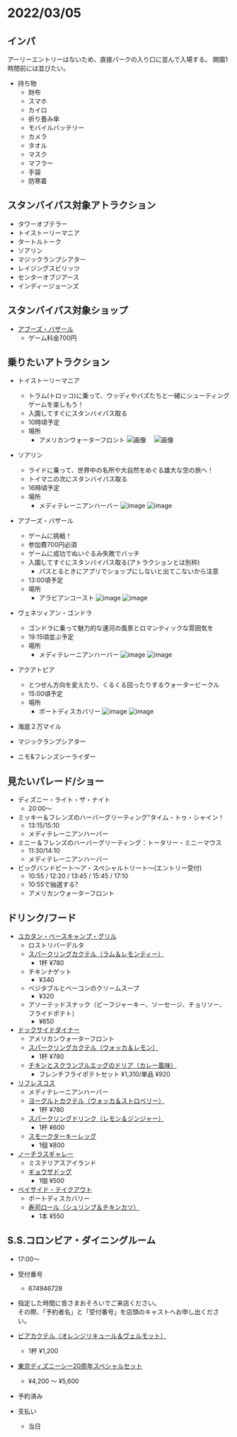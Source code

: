 # 2022/03/05

## インパ

アーリーエントリーはないため、直接パークの入り口に並んで入場する。
開園1時間前には並びたい。

- 持ち物
  - 財布
  - スマホ
  - カイロ
  - 折り畳み傘
  - モバイルバッテリー
  - カメラ
  - タオル
  - マスク
  - マフラー
  - 手袋
  - 防寒着

## スタンバイパス対象アトラクション

- タワーオブテラー
- トイストーリーマニア
- タートルトーク
- ソアリン
- マジックランプシアター
- レイジングスピリッツ
- センターオブジアース
- インディージョーンズ

## スタンバイパス対象ショップ

- [アブーズ・バザール](https://www.tokyodisneyresort.jp/tds/shop/detail/650/)
  - ゲーム料金700円

## 乗りたいアトラクション

- トイストーリーマニア
  - トラム(トロッコ)に乗って、ウッディやバズたちと一緒にシューティングゲームを楽しもう！
  - 入園してすぐにスタンバイパス取る
  - 10時頃予定
  - 場所
    - アメリカンウォーターフロント
    ![画像](./images/toymaniamap.PNG)
  　![画像](./images/toymania.jpg)

- ソアリン
  - ライドに乗って、世界中の名所や大自然をめぐる雄大な空の旅へ！
  - トイマニの次にスタンバイパス取る
  - 16時頃予定
  - 場所
    - メディテレーニアンハーバー
    ![image](./images/soarinmap.PNG)
    ![image](./images/soarin.jpg)

- アブーズ・バザール
  - ゲームに挑戦！
  - 参加費700円必須
  - ゲームに成功でぬいぐるみ失敗でバッチ
  - 入園してすぐにスタンバイパス取る(アトラクションとは別枠)
    - パスとるときにアプリでショップにしないと出てこないから注意
  - 13:00頃予定
  - 場所
    - アラビアンコースト
      ![image](./images/abuzumap.PNG)
      ![image](./images/abuzu.jpg)

- ヴェネツィアン・ゴンドラ
  - ゴンドラに乗って魅力的な運河の風景とロマンティックな雰囲気を
  - 19:15頃並ぶ予定
  - 場所
    - メディテレーニアンハーバー
      ![image](./images/gondoramap.PNG)
      ![image](./images/gondora.jpg)

- アクアトピア
  - とつぜん方向を変えたり、くるくる回ったりするウォータービークル
  - 15:00頃予定
  - 場所
    - ポートディスカバリー
      ![image](./images/aquatopiamap.PNG)
      ![image](./images/aquatopia.PNG)

- 海底２万マイル
- マジックランプシアター
- ニモ&フレンズシーライダー

## 見たいパレード/ショー

- ディズニー・ライト・ザ・ナイト
  - 20:00～
- ミッキー＆フレンズのハーバーグリーティング“タイム・トゥ・シャイン！
  - 13:15/15:10
  - メディテレーニアンハーバー
- ミニー＆フレンズのハーバーグリーティング：トータリー・ミニーマウス
  - 11:30/14:10
  - メディテレーニアンハーバー
- ビッグバンドビート～ア・スペシャルトリート～(エントリー受付)
  - 10:55 / 12:20 / 13:45 / 15:45 / 17:10
  - 10:55で抽選する?
  - アメリカンウォーターフロント

## ドリンク/フード

- [ユカタン・ベースキャンプ・グリル](https://www.tokyodisneyresort.jp/tds/restaurant/detail/459/)
  - ロストリバーデルタ
  - [スパークリングカクテル（ラム＆レモンティー）](https://www.tokyodisneyresort.jp/food/1439/)
    - 1杯 ¥780
  - チキンナゲット
    - ¥340
  - ベジタブルとベーコンのクリームスープ
    - ¥320
  - アソーテッドスナック（ビーフジャーキー、ソーセージ、チョリソー、フライドポテト）
    - ¥650
- [ドックサイドダイナー](https://www.tokyodisneyresort.jp/tds/restaurant/detail/441/)
  - アメリカンウォーターフロント
  - [スパークリングカクテル（ウォッカ＆レモン）](https://www.tokyodisneyresort.jp/food/1683/)
    - 1杯 ¥780
  - [チキンとスクランブルエッグのドリア（カレー風味）](https://www.tokyodisneyresort.jp/food/1406/)
    - フレンチフライポテトセット ¥1,310/単品 ¥920
- [リフレスコス](https://www.tokyodisneyresort.jp/tds/restaurant/detail/416/)
  - メディテレーニアンハーバー
  - [ヨーグルトカクテル（ウォッカ＆ストロベリー）](https://www.tokyodisneyresort.jp/food/1698/)
    - 1杯 ¥780
  - [スパークリングドリンク（レモン＆ジンジャー）](https://www.tokyodisneyresort.jp/food/1438/)
    - 1杯 ¥600
  - [スモークターキーレッグ](https://www.tokyodisneyresort.jp/food/127/)
    - 1個 ¥800
- [ノーチラスギャレー](https://www.tokyodisneyresort.jp/tds/restaurant/detail/421/)
  - ミステリアスアイランド
  - [ギョウザドッグ](https://www.tokyodisneyresort.jp/food/101/)
    - 1個 ¥500
- [ベイサイド・テイクアウト](https://www.tokyodisneyresort.jp/tds/restaurant/food/453/)
  - ポートディスカバリー
  - [寿司ロール（シュリンプ＆チキンカツ）](https://www.tokyodisneyresort.jp/food/131/) 
    - 1本 ¥550

## S.S.コロンビア・ダイニングルーム

- 17:00～
- 受付番号
  - 674946728
- 指定した時間に皆さまおそろいでご来店ください。  
  その際、「予約者名」と「受付番号」を店頭のキャストへお申し出ください。
- [ビアカクテル（オレンジリキュール＆ヴェルモット）](https://www.tokyodisneyresort.jp/food/1679/)
  - 1杯 ¥1,200

- [東京ディズニーシー20周年スペシャルセット](https://www.tokyodisneyresort.jp/food/6/)
  - ¥4,200 ～ ¥5,600
- 予約済み
- 支払い
  - 当日
